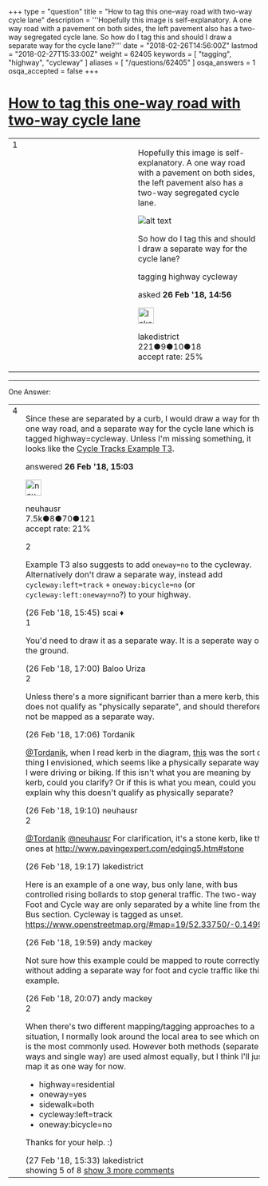+++
type = "question"
title = "How to tag this one-way road with two-way cycle lane"
description = '''Hopefully this image is self-explanatory. A one way road with a pavement on both sides, the left pavement also has a two-way segregated cycle lane.  So how do I tag this and should I draw a separate way for the cycle lane?'''
date = "2018-02-26T14:56:00Z"
lastmod = "2018-02-27T15:33:00Z"
weight = 62405
keywords = [ "tagging", "highway", "cycleway" ]
aliases = [ "/questions/62405" ]
osqa_answers = 1
osqa_accepted = false
+++

<div class="headNormal">

# [How to tag this one-way road with two-way cycle lane](/questions/62405/how-to-tag-this-one-way-road-with-two-way-cycle-lane)

</div>

<div id="main-body">

<div id="askform">

<table id="question-table" style="width:100%;">
<colgroup>
<col style="width: 50%" />
<col style="width: 50%" />
</colgroup>
<tbody>
<tr>
<td style="width: 30px; vertical-align: top"><div class="vote-buttons">
<span id="post-62405-upvote" class="ajax-command post-vote up" rel="nofollow" title="I like this post (click again to cancel)"> </span>
<div id="post-62405-score" class="post-score" title="current number of votes">
1
</div>
<span id="post-62405-downvote" class="ajax-command post-vote down" rel="nofollow" title="I dont like this post (click again to cancel)"> </span> <span id="favorite-mark" class="ajax-command favorite-mark" rel="nofollow" title="mark/unmark this question as favorite (click again to cancel)"> </span>
<div id="favorite-count" class="favorite-count">
&#10;</div>
</div></td>
<td><div id="item-right">
<div class="question-body">
<p>Hopefully this image is self-explanatory. A one way road with a pavement on both sides, the left pavement also has a two-way segregated cycle lane.</p>
<p><img src="/upfiles/ERcyclelanes3.png" alt="alt text" /></p>
<p>So how do I tag this and should I draw a separate way for the cycle lane?</p>
</div>
<div id="question-tags" class="tags-container tags">
<span class="post-tag tag-link-tagging" rel="tag" title="see questions tagged &#39;tagging&#39;">tagging</span> <span class="post-tag tag-link-highway" rel="tag" title="see questions tagged &#39;highway&#39;">highway</span> <span class="post-tag tag-link-cycleway" rel="tag" title="see questions tagged &#39;cycleway&#39;">cycleway</span>
</div>
<div id="question-controls" class="post-controls">
&#10;</div>
<div class="post-update-info-container">
<div class="post-update-info post-update-info-user">
<p>asked <strong>26 Feb '18, 14:56</strong></p>
<img src="https://secure.gravatar.com/avatar/9f18ba3d13472af00b3b6e2befad85e1?s=32&amp;d=identicon&amp;r=g" class="gravatar" width="32" height="32" alt="lakedistrict&#39;s gravatar image" />
<p><span>lakedistrict</span><br />
<span class="score" title="221 reputation points">221</span><span title="9 badges"><span class="badge1">●</span><span class="badgecount">9</span></span><span title="10 badges"><span class="silver">●</span><span class="badgecount">10</span></span><span title="18 badges"><span class="bronze">●</span><span class="badgecount">18</span></span><br />
<span class="accept_rate" title="Rate of the user&#39;s accepted answers">accept rate:</span> <span title="lakedistrict has one accepted answer">25%</span></p>
</img>
</div>
</div>
<div id="comments-container-62405" class="comments-container">
&#10;</div>
<div id="comment-tools-62405" class="comment-tools">
&#10;</div>
<div class="clear">
&#10;</div>
<div id="comment-62405-form-container" class="comment-form-container">
&#10;</div>
<div class="clear">
&#10;</div>
</div></td>
</tr>
</tbody>
</table>

------------------------------------------------------------------------

<div class="tabBar">

<span id="sort-top"></span>

<div class="headQuestions">

One Answer:

</div>

</div>

<span id="62406"></span>

<div id="answer-container-62406" class="answer">

<table style="width:100%;">
<colgroup>
<col style="width: 50%" />
<col style="width: 50%" />
</colgroup>
<tbody>
<tr>
<td style="width: 30px; vertical-align: top"><div class="vote-buttons">
<span id="post-62406-upvote" class="ajax-command post-vote up" rel="nofollow" title="I like this post (click again to cancel)"> </span>
<div id="post-62406-score" class="post-score" title="current number of votes">
4
</div>
<span id="post-62406-downvote" class="ajax-command post-vote down" rel="nofollow" title="I dont like this post (click again to cancel)"> </span>
</div></td>
<td><div class="item-right">
<div class="answer-body">
<p>Since these are separated by a curb, I would draw a way for the one way road, and a separate way for the cycle lane which is tagged highway=cycleway. Unless I'm missing something, it looks like the <a href="https://wiki.openstreetmap.org/wiki/Bicycle#Cycle_tracks">Cycle Tracks Example T3</a>.</p>
</div>
<div class="answer-controls post-controls">
&#10;</div>
<div class="post-update-info-container">
<div class="post-update-info post-update-info-user">
<p>answered <strong>26 Feb '18, 15:03</strong></p>
<img src="https://secure.gravatar.com/avatar/cebf8499a8a3009705e261cfd224e8c0?s=32&amp;d=identicon&amp;r=g" class="gravatar" width="32" height="32" alt="neuhausr&#39;s gravatar image" />
<p><span>neuhausr</span><br />
<span class="score" title="7460 reputation points"><span>7.5k</span></span><span title="8 badges"><span class="badge1">●</span><span class="badgecount">8</span></span><span title="70 badges"><span class="silver">●</span><span class="badgecount">70</span></span><span title="121 badges"><span class="bronze">●</span><span class="badgecount">121</span></span><br />
<span class="accept_rate" title="Rate of the user&#39;s accepted answers">accept rate:</span> <span title="neuhausr has 36 accepted answers">21%</span></p>
</div>
</div>
<div id="comments-container-62406" class="comments-container">
<span id="62409"></span>
<div id="comment-62409" class="comment">
<div id="post-62409-score" class="comment-score">
2
</div>
<div class="comment-text">
<p>Example T3 also suggests to add <code>oneway=no</code> to the cycleway. Alternatively don't draw a separate way, instead add <code>cycleway:left=track</code> + <code>oneway:bicycle=no</code> (or <code>cycleway:left:oneway=no</code>?) to your highway.</p>
</div>
<div id="comment-62409-info" class="comment-info">
<span class="comment-age">(26 Feb '18, 15:45)</span> <span class="comment-user userinfo">scai ♦</span>
</div>
</div>
<span id="62419"></span>
<div id="comment-62419" class="comment">
<div id="post-62419-score" class="comment-score">
1
</div>
<div class="comment-text">
<p>You'd need to draw it as a separate way. It is a seperate way on the ground.</p>
</div>
<div id="comment-62419-info" class="comment-info">
<span class="comment-age">(26 Feb '18, 17:00)</span> <span class="comment-user userinfo">Baloo Uriza</span>
</div>
</div>
<span id="62421"></span>
<div id="comment-62421" class="comment">
<div id="post-62421-score" class="comment-score">
2
</div>
<div class="comment-text">
<p>Unless there's a more significant barrier than a mere kerb, this does not qualify as "physically separate", and should therefore not be mapped as a separate way.</p>
</div>
<div id="comment-62421-info" class="comment-info">
<span class="comment-age">(26 Feb '18, 17:06)</span> <span class="comment-user userinfo">Tordanik</span>
</div>
</div>
<span id="62425"></span>
<div id="comment-62425" class="comment not_top_scorer">
<div id="post-62425-score" class="comment-score">
&#10;</div>
<div class="comment-text">
<p><a href="https://help.openstreetmap.org/users/14/tordanik">@Tordanik</a>, when I read kerb in the diagram, <a href="https://img.landscapeinstitute.org/wp-content/uploads/2016/12/Charcon-Eco-Countryside-Cycle-Segregation-System-London-1-696x546.jpg">this</a> was the sort of thing I envisioned, which seems like a physically separate way if I were driving or biking. If this isn't what you are meaning by kerb, could you clarify? Or if this is what you mean, could you explain why this doesn't qualify as physically separate?</p>
</div>
<div id="comment-62425-info" class="comment-info">
<span class="comment-age">(26 Feb '18, 19:10)</span> <span class="comment-user userinfo">neuhausr</span>
</div>
</div>
<span id="62427"></span>
<div id="comment-62427" class="comment">
<div id="post-62427-score" class="comment-score">
2
</div>
<div class="comment-text">
<p><a href="https://help.openstreetmap.org/users/14/tordanik"></a><a href="https://help.openstreetmap.org/users/14/tordanik">@Tordanik</a> <a href="https://help.openstreetmap.org/users/595/neuhausr"></a><a href="https://help.openstreetmap.org/users/595/neuhausr">@neuhausr</a> For clarification, it's a stone kerb, like the ones at <a href="http://www.pavingexpert.com/edging5.htm#stone">http://www.pavingexpert.com/edging5.htm#stone</a></p>
</div>
<div id="comment-62427-info" class="comment-info">
<span class="comment-age">(26 Feb '18, 19:17)</span> <span class="comment-user userinfo">lakedistrict</span>
</div>
</div>
<span id="62428"></span>
<div id="comment-62428" class="comment not_top_scorer">
<div id="post-62428-score" class="comment-score">
&#10;</div>
<div class="comment-text">
<p>Here is an example of a one way, bus only lane, with bus controlled rising bollards to stop general traffic. The two-way Foot and Cycle way are only separated by a white line from the Bus section. Cycleway is tagged as unset. <a href="https://www.openstreetmap.org/#map=19/52.33750/-0.14998">https://www.openstreetmap.org/#map=19/52.33750/-0.14998</a></p>
</div>
<div id="comment-62428-info" class="comment-info">
<span class="comment-age">(26 Feb '18, 19:59)</span> <span class="comment-user userinfo">andy mackey</span>
</div>
</div>
<span id="62429"></span>
<div id="comment-62429" class="comment not_top_scorer">
<div id="post-62429-score" class="comment-score">
&#10;</div>
<div class="comment-text">
<p>Not sure how this example could be mapped to route correctly without adding a separate way for foot and cycle traffic like this example.</p>
</div>
<div id="comment-62429-info" class="comment-info">
<span class="comment-age">(26 Feb '18, 20:07)</span> <span class="comment-user userinfo">andy mackey</span>
</div>
</div>
<span id="62463"></span>
<div id="comment-62463" class="comment">
<div id="post-62463-score" class="comment-score">
2
</div>
<div class="comment-text">
<p>When there's two different mapping/tagging approaches to a situation, I normally look around the local area to see which one is the most commonly used. However both methods (separate ways and single way) are used almost equally, but I think I'll just map it as one way for now.</p>
<ul>
<li>highway=residential</li>
<li>oneway=yes</li>
<li>sidewalk=both</li>
<li>cycleway:left=track</li>
<li>oneway:bicycle=no</li>
</ul>
<p>Thanks for your help. :)</p>
</div>
<div id="comment-62463-info" class="comment-info">
<span class="comment-age">(27 Feb '18, 15:33)</span> <span class="comment-user userinfo">lakedistrict</span>
</div>
</div>
</div>
<div id="comment-tools-62406" class="comment-tools">
<span class="comments-showing"> showing 5 of 8 </span> <a href="#" class="show-all-comments-link">show 3 more comments</a>
</div>
<div class="clear">
&#10;</div>
<div id="comment-62406-form-container" class="comment-form-container">
&#10;</div>
<div class="clear">
&#10;</div>
</div></td>
</tr>
</tbody>
</table>

</div>

<div class="paginator-container-left">

</div>

</div>

</div>


